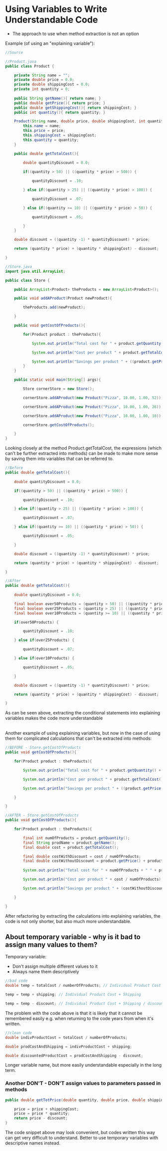 # Using Variables to Write Understandable Code

- The approach to use when method extraction is not an option

Example (of using an "explaining variable"):

```Java
//Source

//Product.java
public class Product {

    private String name = "";
    private double price = 0.0;
    private double shippingCost = 0.0;
    private int quantity = 0;
    
    public String getName(){ return name; }
    public double getPrice(){ return price; }
    public double getShippingCost(){ return shippingCost; }
    public int quantity(){ return quantity; }

    Product(String name, double price, double shippingCost, int quantity){
        this.name = name;
        this.price = price;
        this.shippingCost = shippingCost;
        this.quantity = quantity;
    }

    public double getTotalCost(){
        
        double quantityDiscount = 0.0;

        if((quantity > 50) || ((quantity * price) > 500)) {

            quantityDiscount = .10;

        } else if((quantity > 25) || ((quantity * price) > 100)) {

            quantityDiscount = .07;

        } else if((quantity >= 10) || ((quantity * price) > 50)) {

            quantityDiscount = .05;

        }
    }

    double discount = ((quantity -1) * quantityDiscount) * price;

    return (quantity * price) + (quantity * shippingCost) - discount;

}

//Store.java
import java.util.ArrayList;

public class Store {

    public ArrayList<Product> theProducts = new ArrayList<Product>();

    public void addAProduct(Product newProduct){

        theProducts.add(newProduct);

    }

    public void getCostOfProducts(){

        for(Product product : theProducts){

            System.out.println("Total cost for " + product.getQuantity() + " " + product.getName() + "s is $" + product.getTotalCost());

            System.out.println("Cost per product " + product.getTotalCost() / product.getQuantity());

            System.out.println("Savings per product " + ((product.getPrice() + product.getShippingCost()) - (product.getTotalCost() / product.getQuantity())) + "\n");
        }
    }

    public static void main(String[] args){

        Store cornerStore = new Store();

        cornerStore.addAProduct(new Product("Pizza", 10.00, 1.00, 52));

        cornerStore.addAProduct(new Product("Pizza", 10.00, 1.00, 26));

        cornerStore.addAProduct(new Product("Pizza", 10.00, 1.00, 10));

        cornerStore.getCostOfProducts();

    }
}
```

Looking closely at the method Product.getTotalCost, the expressions (which can't be further extracted into methods) can be made to make more sense by saving them into variables that can be referred to.

```Java
//Before
public double getTotalCost(){
        
    double quantityDiscount = 0.0;

    if((quantity > 50) || ((quantity * price) > 500)) {

        quantityDiscount = .10;

    } else if((quantity > 25) || ((quantity * price) > 100)) {

        quantityDiscount = .07;

    } else if((quantity >= 10) || ((quantity * price) > 50)) {

        quantityDiscount = .05;

    }

    double discount = ((quantity -1) * quantityDiscount) * price;

    return (quantity * price) + (quantity * shippingCost) - discount;

}
```

```Java
//After
public double getTotalCost(){
        
    double quantityDiscount = 0.0;

    final boolean over50Products = (quantity > 50) || ((quantity * price) > 500);
    final boolean over25Products = (quantity > 25) || ((quantity * price) > 100);
    final boolean over10Products = (quantity >= 10) || ((quantity * price) > 50);

    if(over50Products) {

        quantityDiscount = .10;

    } else if(over25Products) {

        quantityDiscount = .07;

    } else if(over10Products) {

        quantityDiscount = .05;

    }

    double discount = ((quantity -1) * quantityDiscount) * price;

    return (quantity * price) + (quantity * shippingCost) - discount;

}
```

As can be seen above, extracting the conditional statements into explaining variables makes the code more understandable <br>
<br>

Another example of using explaining variables, but now in the case of using them for complicated calculations that can't be extracted into methods:

```Java
//BEFORE - Store.getCostOfProducts
public void getCostOfProducts(){

    for(Product product : theProducts){

        System.out.println("Total cost for " + product.getQuantity() + " " + product.getName() + "s is $" + product.getTotalCost());

        System.out.println("Cost per product " + product.getTotalCost() / product.getQuantity());

        System.out.println("Savings per product " + ((product.getPrice() + product.getShippingCost()) - (product.getTotalCost() / product.getQuantity())) + "\n");

    }

}
```

```Java
//AFTER - Store.getCostOfProducts
public void getCostOfProducts(){

    for(Product product : theProducts){

        final int numOfProducts = product.getQuantity();
        final String prodName = product.getName();
        final double cost = product.getTotalCost();

        final double costWithDiscount = cost / numOfProducts;
        final double costWithoutDiscount = product.getPrice() + product.getShippingCost();
    
        System.out.println("Total cost for " + numOfProducts + " " + prodName + "s is $" + cost);

        System.out.println("Cost per product " + cost / numOfProducts);

        System.out.println("Savings per product " + (costWithoutDiscount - costWithDiscount) + "\n");

    }

}
```

After refactoring by extracting the calculations into explaining variables, the code is not only shorter, but also much more understandable.


## About temporary variable - why is it bad to assign many values to them?

Temporary variable:
- Don't assign multiple different values to it
- Always name them descriptively

```Java
//bad code
double temp = totalCost / numberOfProducts; // Individual Product Cost

temp = temp + shipping; // Individual Product Cost + Shipping

temp = temp - discount; // Individual Product Cost + Shipping / discount
```

The problem with the code above is that it is likely that it cannot be remembered easily e.g. when returning to the code years from when it's written. <br>

```Java
//clean code
double indivProductCost = totalCost / numberOfProducts;

double prodCostAndShipping = indivProductCost + shipping;

double discountedProductCost = prodCostAndShipping - discount;
```

Longer variable name, but more easily understandable especially in the long term.

### Another DON'T - DON'T assign values to parameters passed in methods

```Java
public double getTotPrice(double quantity, double price, double shippingCost, double discount){

    price = price + shippingCost;
    price = price * quantity;
    return price - discount;
}
```

The code snippet above may look convenient, but codes written this way can get very difficult to understand. Better to use temporary variables with descriptive names instead.